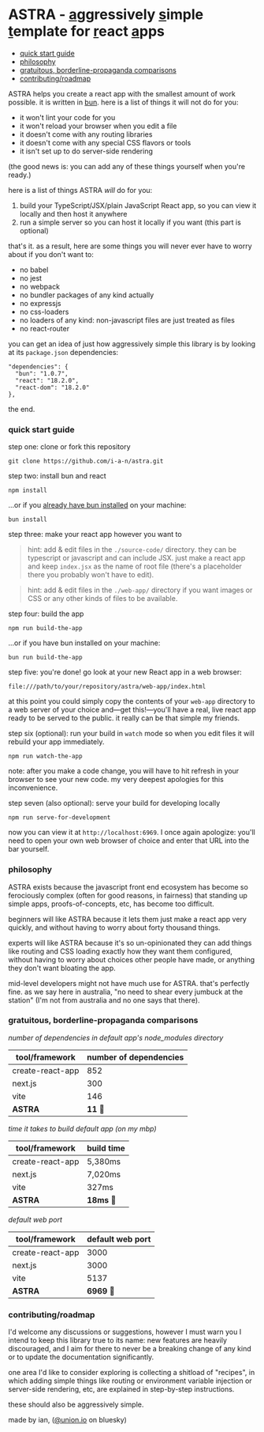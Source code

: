 # ASTRA - [a](#astra---aggressively-simple-template-for-react-apps)ggressively [s](#astra---aggressively-simple-template-for-react-apps)imple [t](#astra---aggressively-simple-template-for-react-apps)emplate for [r](#astra---aggressively-simple-template-for-react-apps)eact [a](#astra---aggressively-simple-template-for-react-apps)pps

- [quick start guide](#quick-start-guide)
- [philosophy](#philosophy)
- [gratuitous, borderline-propaganda comparisons](#gratuitous-borderline-propaganda-comparisons)
- [contributing/roadmap](#contributingroadmap)

ASTRA helps you create a react app with the smallest amount of work possible. it is written in [bun](https://bun.sh). here is a list of things it will not do for you:

- it won't lint your code for you
- it won't reload your browser when you edit a file
- it doesn't come with any routing libraries
- it doesn't come with any special CSS flavors or tools
- it isn't set up to do server-side rendering

(the good news is: you can add any of these things yourself when you're ready.)

here is a list of things ASTRA _will_ do for you:

1. build your TypeScript/JSX/plain JavaScript React app, so you can view it locally and then host it anywhere
2. run a simple server so you can host it locally if you want (this part is optional)

that's it. as a result, here are some things you will never ever have to worry about if you don't want to:

- no babel
- no jest
- no webpack
- no bundler packages of any kind actually
- no expressjs
- no css-loaders
- no loaders of any kind: non-javascript files are just treated as files
- no react-router

you can get an idea of just how aggressively simple this library is by looking at its `package.json` dependencies:

```
"dependencies": {
  "bun": "1.0.7",
  "react": "18.2.0",
  "react-dom": "18.2.0"
},
```

the end.

### quick start guide

step one: clone or fork this repository

```
git clone https://github.com/i-a-n/astra.git
```

step two: install bun and react

```
npm install
```

...or if you [already have bun installed](https://bun.sh/docs/installation) on your machine:

```
bun install
```

step three: make your react app however you want to

> hint: add & edit files in the `./source-code/` directory. they can be typescript or javascript and can include JSX. just make a react app and keep `index.jsx` as the name of root file (there's a placeholder there you probably won't have to edit).

> hint: add & edit files in the `./web-app/` directory if you want images or CSS or any other kinds of files to be available.

step four: build the app

```
npm run build-the-app
```

...or if you have bun installed on your machine:

```
bun run build-the-app
```

step five: you're done! go look at your new React app in a web browser:

```
file:///path/to/your/repository/astra/web-app/index.html
```

at this point you could simply copy the contents of your `web-app` directory to a web server of your choice and—get this!—you'll have a real, live react app ready to be served to the public. it really can be that simple my friends.

step six (optional): run your build in `watch` mode so when you edit files it will rebuild your app immediately.

```
npm run watch-the-app
```

note: after you make a code change, you will have to hit refresh in your browser to see your new code. my very deepest apologies for this inconvenience.

step seven (also optional): serve your build for developing locally

```
npm run serve-for-development
```

now you can view it at `http://localhost:6969`. I once again apologize: you'll need to open your own web browser of choice and enter that URL into the bar yourself.

### philosophy

ASTRA exists because the javascript front end ecosystem has become so ferociously complex (often for good reasons, in fairness) that standing up simple apps, proofs-of-concepts, etc, has become too difficult.

beginners will like ASTRA because it lets them just make a react app very quickly, and without having to worry about forty thousand things.

experts will like ASTRA because it's so un-opinionated they can add things like routing and CSS loading exactly how they want them configured, without having to worry about choices other people have made, or anything they don't want bloating the app.

mid-level developers might not have much use for ASTRA. that's perfectly fine. as we say here in australia, "no need to shear every jumbuck at the station" (I'm not from australia and no one says that there).

### gratuitous, borderline-propaganda comparisons

_number of dependencies in default app's node_modules directory_

| tool/framework               | number of dependencies |
| ---------------------------- | ---------------------- |
| create-react-app             | 852                    |
| next.js                      | 300                    |
| vite                         | 146                    |
| **ASTRA**                    | **11** 🎉              |

_time it takes to build default app (on my mbp)_

| tool/framework               | build time  |
| ---------------------------- | ----------- |
| create-react-app             | 5,380ms     |
| next.js                      | 7,020ms     |
| vite                         | 327ms       |
| **ASTRA**                    | **18ms** 🎉 |

_default web port_

| tool/framework               | default web port |
| ---------------------------- | ---------------- |
| create-react-app             | 3000             |
| next.js                      | 3000             |
| vite                         | 5137             |
| **ASTRA**                    | **6969** 🎉      |

### contributing/roadmap

I'd welcome any discussions or suggestions, however I must warn you I intend to keep this library true to its name: new features are heavily discouraged, and I aim for there to never be a breaking change of any kind or to update the documentation significantly.

one area I'd like to consider exploring is collecting a shitload of "recipes", in which adding simple things like routing or environment variable injection or server-side rendering, etc, are explained in step-by-step instructions.

these should also be aggressively simple.

made by ian, ([@union.io](https://bsky.app/profile/union.io) on bluesky)
